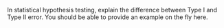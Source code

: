 In statistical hypothesis testing, explain the difference between Type I and Type II error. You should be able to provide an example on the fly here.
